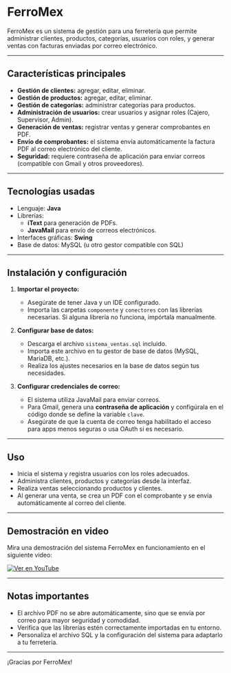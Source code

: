 # FerroMex

FerroMex es un sistema de gestión para una ferretería que permite administrar clientes, productos, categorías, usuarios con roles, y generar ventas con facturas enviadas por correo electrónico.

---

## Características principales

- **Gestión de clientes:** agregar, editar, eliminar.
- **Gestión de productos:** agregar, editar, eliminar.
- **Gestión de categorías:** administrar categorías para productos.
- **Administración de usuarios:** crear usuarios y asignar roles (Cajero, Supervisor, Admin).
- **Generación de ventas:** registrar ventas y generar comprobantes en PDF.
- **Envío de comprobantes:** el sistema envía automáticamente la factura PDF al correo electrónico del cliente.
- **Seguridad:** requiere contraseña de aplicación para enviar correos (compatible con Gmail y otros proveedores).

---

## Tecnologías usadas

- Lenguaje: **Java**
- Librerías:
  - **iText** para generación de PDFs.
  - **JavaMail** para envío de correos electrónicos.
- Interfaces gráficas: **Swing**
- Base de datos: MySQL (u otro gestor compatible con SQL)

---

## Instalación y configuración

1. **Importar el proyecto:**
   - Asegúrate de tener Java y un IDE configurado.
   - Importa las carpetas `componente` y `conectores` con las librerías necesarias. Si alguna librería no funciona, impórtala manualmente.

2. **Configurar base de datos:**
   - Descarga el archivo `sistema_ventas.sql` incluido.
   - Importa este archivo en tu gestor de base de datos (MySQL, MariaDB, etc.).
   - Realiza los ajustes necesarios en la base de datos según tus necesidades.

3. **Configurar credenciales de correo:**
   - El sistema utiliza JavaMail para enviar correos.
   - Para Gmail, genera una **contraseña de aplicación** y configúrala en el código donde se define la variable `clave`.
   - Asegúrate de que la cuenta de correo tenga habilitado el acceso para apps menos seguras o usa OAuth si es necesario.

---

## Uso

- Inicia el sistema y registra usuarios con los roles adecuados.
- Administra clientes, productos y categorías desde la interfaz.
- Realiza ventas seleccionando productos y clientes.
- Al generar una venta, se crea un PDF con el comprobante y se envía automáticamente al correo del cliente.

---

## Demostración en video

Mira una demostración del sistema FerroMex en funcionamiento en el siguiente video:

[![Ver en YouTube](https://img.youtube.com/vi/DnCK8ZmPFmo/0.jpg)](https://youtu.be/DnCK8ZmPFmo)

---

## Notas importantes

- El archivo PDF no se abre automáticamente, sino que se envía por correo para mayor seguridad y comodidad.
- Verifica que las librerías estén correctamente importadas en tu entorno.
- Personaliza el archivo SQL y la configuración del sistema para adaptarlo a tu ferretería.

---

¡Gracias por FerroMex!


